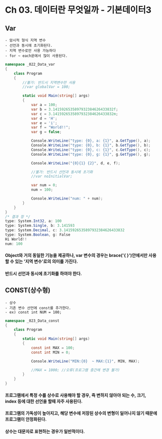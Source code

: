 # Ch 03. 데이터란 무엇일까 - 기본데이터3



## Var

	- 암시적 형식 지역 변수
	- 선언과 동시에 초기화된다.
	- 지역 변수로만 사용 가능하다
	- for ~ each문에서 많이 사용된다.

``` C#
namespace _022_Data_var
{
    class Program
    {
        //불가: 반드시 지역변수만 사용
        //var globalVar = 100;    

        static void Main(string[] args)
        {
            var a = 100;
            var b = 3.1415926535897932384626433832f;
            var c = 3.1415926535897932384626433832m;
            var d = 'H';
            var e = 'i';
            var f = "World!!";
            var g = false;

            Console.WriteLine("type: {0}, a: {1}", a.GetType(), a);
            Console.WriteLine("type: {0}, b: {1}", b.GetType(), b);
            Console.WriteLine("type: {0}, c: {1}", c.GetType(), c);
            Console.WriteLine("type: {0}, g: {1}", g.GetType(), g);

            Console.WriteLine("{0}{1} {2}", d, e, f);

            //불가: 반드시 선언과 동시에 초기화
            //var noInitialVar;

            var num = 0;
            num = 100;

            Console.WriteLine("num: " + num);
        }
    }
}
/* 결과 창 */
type: System.Int32, a: 100
type: System.Single, b: 3.141593
type: System.Decimal, c: 3.1415926535897932384626433832
type: System.Boolean, g: False
Hi World!!
num: 100
```

 #### Object와 거의 동일한 기능을 제공하나, var 변수의 경우는 brace('{ }')안에서만 사용할 수 있는 '지역 변수'로의 의미를 가진다.

#### 반드시 선언과 동시에 초기화를 하여야 한다.



## CONST(상수형)

	- 상수
	- 기존 변수 선언에 const를 추가한다.
	- ex) const int NUM = 100;

```C#
namespace _023_Data_const
{
    class Program
    {
        static void Main(string[] args)
        {
            const int MAX = 100;
            const int MIN = 0;

            Console.WriteLine("MIN:{0}  ~ MAX:{1}", MIN, MAX);

            //MAX = 1000; //오류(프로그램 중간에 변경 불가)
        }
    }
}
```

#### 프로그램에서 특정 수를 상수로 사용해야 할 경우, 즉 변하지 않아야 되는 수, 크기, index 등에 대한 선언을 할때 자주 사용된다.

#### 프로그램의 가독성이 높아지고, 해당 변수에 저장된 상수의 변형이 일어나지 않기 때문에 프로그램이 안정화된다.

#### 상수는 대문자로 표현하는 경우가 일반적이다.





